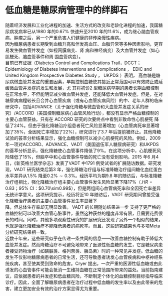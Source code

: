 # 低血糖是糖尿病管理中的绊脚石  
随着经济发展和工业化进程的加速、生活方式的改变和老龄化进程的加速，我国糖尿病发病率已从1980 年的$0.67\%$ 快速升至2010 年的$11.6\%$，成为继心脑血管疾病、肿瘤之后，另一个严重危害人们健康的非传染慢性疾病。  
因为糖尿病患者长期受到血糖升高和伴发高血压、血脂异常等多种因素影响，更容易发生微血管并发症（如视网膜病变、肾 病和神经病变）及大血管并发症（如心肌梗死、脑血管事件和周 围血管病变）。  
目前已有证据（Diabetes Control and Complications Trail，DCCT；Epidemiology of Diabetes Interventions and Complications ， EDIC  and United Kingdom Prospective Diabetes Study ， UKPDS ）表明， 高血糖是糖尿病微血管并发症的重要因素，早期控制血糖使其接近正常范围可以有效防止或延缓微血管并发症的发生和发展，尤 其将初诊2 型糖尿病早期的患者长期血糖控制在正常水平，不但能明显减少微血管并发症，还能降低大血管并发症。但是，在对糖尿病病程较长且合并心血管疾病（或有心血管疾病风险）的中、老年人群的临床研究中，包括ADVANCE（关于强化降糖与微血管和大血管并发症关系的研究）/ACCORD（美国控制糖尿病心血管风险行动），都没有显示严格血糖控制的主要心血管获益。只有在 ACCORD  研究的次要终点中看到非致命性心肌梗死 降低了$24\%$。但由于强化降糖治疗组患者死亡风险显著增加（心血管病死率显著增加了$35\%$，全因死亡率增加了$22\%$），研究进行了3.7 年后提前被终止。其他降糖试验的荟萃分析结果显示，强化血糖控制可以减少心肌梗死的风险。例如，2009 年一项对ACCORD、ADVANCE、VADT（美国退伍军人糖尿病研究）和UKPDS 的荟萃分析显示，强化降糖使心血管事件降低了$9\%$。在这项分析中，心肌梗死风险降低了$15\%$，但脑卒中和心血管事件导致的死亡没有受到影响。2015 年6 月4 日，《新英格兰医学杂志》发表了VADT 中1791 例受试者的扩展随访数据。研究发现，VADT 研究结束后第3 年，强化降糖治疗组与标准降糖治疗组间糖化血红蛋白水平差异从$1.5\%$ 降至$0.2\%\sim0.3\%$。经历平均为期9.8 年的随访后，与标准降糖治疗组相比，强化降糖治疗组主要心血管事件发生风险显著下降$17\%$（$.H R{=}0.83$；$95\%$ CI：$0.70\sim0.99\$），但是两组间心血管病死率和全因死亡率差异无统计学意义。这项研究提示，经历将近10 年随访后，VADT 研究期间曾接受强化降糖治疗患者的主要心血管事件发生率显著下  
降，但总体生存率却无明显改善。 VADT  的长期随访结果进一步 支持了更严格的血糖控制可以改善大血管心脏事件，虽然这种获益的程度非常有限，且需要花费很长的时间。同时，其他多项观察性研究的扩展研究还发现了另外一个相似的结果，也就是强化降糖治疗不能降低患者的病死率。而且，这些研究结果也与多项Meta 分析研究结果相一致。  
近数十年来，这些研究似乎在传递一条共同的信息——改善血糖控制有助于降低大血管并发症。然而降糖治疗不可避免地带来了医源性低血糖的发生，它是糖尿病患者接受药物治疗（如磺脲类、格列奈类、胰岛素）时的一种常见并发症。低血糖的发生不仅影响糖尿病患者的日常生活，还可导致患者诱发心血管疾病和中枢神经系统疾病，甚至使其受到致命的危害。Cryer 提出，一次严重的医源性低血糖或由此诱发的心血管事件可能会抵消一生维持血糖在正常范围所带来的益处。当前指南建议，应依据患者的并发症和低血糖风险，不断制定个体化的血糖控制目标指导临床诊疗。因此，全面了解糖尿病患者在治疗过程中低血糖的发生率以及由此带来的危害，建立更加安全有效的治疗方案显得尤为重要。  
